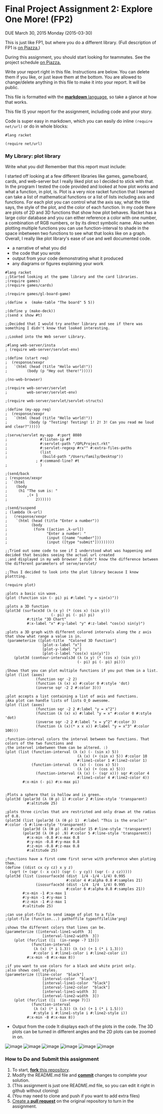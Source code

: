 # Final Project Assignment 2: Explore One More! (FP2) 
DUE March 30, 2015 Monday (2015-03-30)

This is just like FP1, but where you do a different library. (Full description of FP1 is [on Piazza.][piazza])

During this assignment, you should start looking for teammates. See the project schedule [on Piazza.][schedule]

Write your report right in this file. Instructions are below. You can delete them if you like, or just leave them at the bottom.
You are allowed to change/delete anything in this file to make it into your report. It will be public.

This file is formatted with the [**markdown** language][markdown], so take a glance at how that works.

This file IS your report for the assignment, including code and your story.

Code is super easy in markdown, which you can easily do inline `(require net/url)` or do in whole blocks:
```
#lang racket

(require net/url)
```

### My Library: plot library
Write what you did!
Remember that this report must include:
 
 I started off looking at a few different libraries like games, game/board, cards, and web-server but I really liked plot so I decided to stick with that. In the program I tested the code provided and looked at how plot works and what a function, in plot, is. Plot is a very nice racket function that I learned can take a list of mathematical functions or a list of lists including axis and functions. For each plot you can control what the axis say, what the title says, the style of the plot, and the color of each function. In my code there are plots of 2D and 3D functions that show how plot behaves. Racket has a large color database and you can either reference a color with one number, a combination of RGB numbers, or by its direct symbolic name. Also when plotting multiple functions you can use function-interval to shade in the space inbetween two functions to see what that looks like on a graph. Overall, I really like plot library's ease of use and well documented code. 
 
* a narrative of what you did
* the code that you wrote
* output from your code demonstrating what it produced
* any diagrams or figures explaining your work 

```
#lang racket
;;Started looking at the game library and the card libraries.
;(require games)
;(require games/cards)

;(require games/gl-board-game)

;(define x  (make-table "The board" 5 5))

;(define y (make-deck))
;(send x show #t)

;;Decided that I would try another library and see if there was something I didn't know that looked interesting.

;;Looked into the Web server Library.

;#lang web-server/insta
; (require web-server/servlet-env)

;(define (start req)
;  (response/xexpr
;   `(html (head (title "Hello world!"))
;         (body (p "Hey out there!")))))

;(no-web-browser)

;(require web-server/servlet
;         web-server/servlet-env)
 
;(require web-server/servlet/servlet-structs)

;(define (my-app req)
;  (response/xexpr
;   `(html (head (title "Hello world!"))
;          (body (p "Testing! Testing! 1! 2! 3! Can you read me loud and clear?")))))
 
;(serve/servlet my-app  #:port 8080
;               #:listen-ip #f
;               #:servlet-path "/OPLProject.rkt"
;               #:servlet-regexp #rx"" #:extra-files-paths
;               (list
;                (build-path "/Users/family/Desktop"))
              ; #:command-line? #t
;               )

;(send/back
; (response/xexpr
;  `(html
;    (body
;     (h1 "The sum is: "
;         ,(+ 1
;             2))))))

;(send/suspend
; (lambda (k-url)
;   (response/xexpr
;    `(html (head (title "Enter a number"))
;           (body
;            (form ([action ,k-url])
;                  "Enter a number: "
;                  (input ([name "number"]))
;                  (input ([type "submit"]))))))))

;;Tried out some code to see if I understood what was happening and decided that besides seeing the actual url created
;;and displayed in my web browser I didn't know the difference between the different parameters of serve/servlet/

;;Thus I decided to look into the plot library because I know plottting.

(require plot)

;plots a basic sin wave.
(plot (function sin (- pi) pi #:label "y = sin(x)"))

;plots a 3D function
(plot3d (surface3d (λ (x y) (* (cos x) (sin y)))
                     (- pi) pi (- pi) pi)
          #:title "3D Chart"
          #:x-label "x" #:y-label "y" #:z-label "cos(x) sin(y)")

;plots a 3D graph with different colored intervals along the z axis that show what range a value is in.
 (parameterize ([plot-title  "Colored 3D function"]
                 [plot-x-label "x"]
                 [plot-y-label "y"]
                 [plot-z-label "cos(x) sin(y)"])
    (plot3d (contour-intervals3d (λ (x y) (* (cos x) (sin y)))
                                 (- pi) pi (- pi) pi)))

;Shows that you can plot multiple functions if you put them in a list.
(plot (list (axes)
              (function sqr -2 2)
              (function (λ (x) x) #:color 0 #:style 'dot)
              (inverse sqr -2 2 #:color 3)))

;plot accepts a list containing a list of axis and functions.
;Aka plot can handle lists of lists O_O awesome.
(plot (list (axes)
              (function sqr -2 2 #:label "y = x^2")
              (function (λ (x) x) #:label "y = x" #:color 0 #:style 'dot)
              (inverse sqr -2 2 #:label "x = y^2" #:color 3)
              (function (λ (x)(* x x x)) #:label "y = x^3" #:color 100)))

;function-interval colors the interval between two functions. That colors of the two functions and
;the intervel inbetween them can be altered. :)
(plot (list (function-interval (λ (x) (- (sin x) 5))
                                 (λ (x) (+ (sin x) 5)) #:color 10
                                 #:line1-color 1 #:line2-color 1)
            (function-interval (λ (x) (- (cos x) 5))
                                 (λ (x) (+ (cos x) 5)))
              (function-interval (λ (x) (- (sqr x))) sqr #:color 4
                                 #:line1-color 4 #:line2-color 4))
        #:x-min (- pi) #:x-max pi)


;Plots a sphere that is hollow and is green.
(plot3d (polar3d (λ (θ ρ) 1) #:color 2 #:line-style 'transparent)
          #:altitude 25)

;plots three circles that are restricted and only drawn at the radius of 0.8.
(plot3d (list (polar3d (λ (θ ρ) 1)  #:label "This is the oracle!" #:color -5 #:line-style 'transparent)
        (polar3d (λ (θ ρ) .8) #:color 15 #:line-style 'transparent)
        (polar3d (λ (θ ρ) .9) #:color 5 #:line-style 'transparent))
          #:x-min -0.8 #:x-max 0.8
          #:y-min -0.8 #:y-max 0.8
          #:z-min -0.8 #:z-max 0.8
          #:altitude 25)

;functions have a first come first serve with preference when ploting them.
(define ((dist cx cy cz) x y z)
  (sqrt (+ (sqr (- x cx)) (sqr (- y cy)) (sqr (- z cz)))))
(plot3d (list (isosurface3d (dist  1/4 -1/4 -1/4) 0.995
                            #:color 4 #:alpha 0.8 #:samples 21)
              (isosurface3d (dist -1/4  1/4  1/4) 0.995
                            #:color 6 #:alpha 0.8 #:samples 21))
        #:x-min -1 #:x-max 1
        #:y-min -1 #:y-max 1
        #:z-min -1 #:z-max 1
        #:altitude 25)

;can use plot-file to send image of plot to a file
;(plot-file (function...) pathoffile typeoffilelike'png)

;shows the different colors that lines can be.
(parameterize ([interval-line1-width  3]
                 [interval-line2-width  3])
    (plot (for/list ([i  (in-range -7 13)])
            (function-interval
             (λ (x) (* i 1.3)) (λ (x) (+ 1 (* i 1.3)))
             #:color i #:line1-color i #:line2-color i))
          #:x-min -8 #:x-max 8))

;if you want to use colors for a black and white print only.
;also shows cool styles.
(parameterize ([line-color  "black"]
                 [interval-color  "black"]
                 [interval-line1-color  "black"]
                 [interval-line2-color  "black"]
                 [interval-line1-width  3]
                 [interval-line2-width  3])
    (plot (for/list ([i  (in-range 7)])
            (function-interval
             (λ (x) (* i 1.5)) (λ (x) (+ 1 (* i 1.5)))
             #:style i #:line1-style i #:line2-style i))
          #:x-min -8 #:x-max 8))
```
* Output from the code
It displays each of the plots in the code. The 3D plots can be turned in different angles and the 2D plots can be zoomed in on.

![image](https://cloud.githubusercontent.com/assets/10951873/6933471/c26ddaa0-d7f5-11e4-82b9-34546b6c5705.png)
![image](https://cloud.githubusercontent.com/assets/10951873/6933472/c4c6002a-d7f5-11e4-84b6-4286b5ca319e.png)
![image](https://cloud.githubusercontent.com/assets/10951873/6933475/c851ff00-d7f5-11e4-88d8-81215f57722a.png)
![image](https://cloud.githubusercontent.com/assets/10951873/6933477/cab62bae-d7f5-11e4-8608-e728d733f9d4.png)
![image](https://cloud.githubusercontent.com/assets/10951873/6933480/ce996bfa-d7f5-11e4-8d33-5b3ea152d176.png)
![image](https://cloud.githubusercontent.com/assets/10951873/6933481/d184dd90-d7f5-11e4-97f2-92c3f7c2a805.png)


### How to Do and Submit this assignment

1. To start, [**fork** this repository][forking].
1. Modify the README.md file and [**commit**][ref-commit] changes to complete your solution.
  2. (This assignment is just one README.md file, so you can edit it right in github without cloning)
  3. (You may need to clone and push if you want to add extra files)
1. [Create a **pull request**][pull-request] on the original repository to turn in the assignment.

<!-- Links -->
[piazza]: https://piazza.com/class/i55is8xqqwhmr?cid=411
[schedule]: https://piazza.com/class/i55is8xqqwhmr?cid=453
[markdown]: https://help.github.com/articles/markdown-basics/
[forking]: https://guides.github.com/activities/forking/
[ref-clone]: http://gitref.org/creating/#clone
[ref-commit]: http://gitref.org/basic/#commit
[ref-push]: http://gitref.org/remotes/#push
[pull-request]: https://help.github.com/articles/creating-a-pull-request

